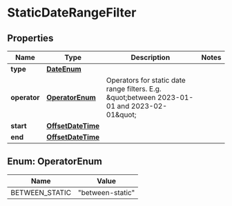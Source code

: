 # StaticDateRangeFilter

## Properties
Name | Type | Description | Notes
------------ | ------------- | ------------- | -------------
**type** | [**DateEnum**](DateEnum.md) |  | 
**operator** | [**OperatorEnum**](#OperatorEnum) | Operators for static date range filters.  E.g. \&quot;between 2023-01-01 and 2023-02-01\&quot; | 
**start** | [**OffsetDateTime**](OffsetDateTime.md) |  | 
**end** | [**OffsetDateTime**](OffsetDateTime.md) |  | 

<a name="OperatorEnum"></a>
## Enum: OperatorEnum
Name | Value
---- | -----
BETWEEN_STATIC | &quot;between-static&quot;
